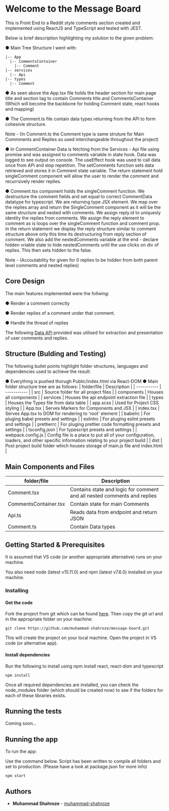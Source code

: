 # Welcome to the Message Board

This is Front End to a Reddit style comments section created and implemented using ReactJS and TypeScript and tested with JEST.

Below is brief description highlighting my solution to the given problem:

● Main Tree Structure I went with:

    |-- App
      |-- CommentsContainer
        |-- Comment
    |-- services
      |-- Api
    |-- types
      |-- Comment

● As seen above the App.tsx file holds the header section for main page title and section tag to contain Comments title and CommentsContainer (Which will become the backbone for holding Comment state, react hooks and mapping)

● The Comment.ts file contain data types returning from the APi to form cohesivie structure.

Note - (In Comment.ts the Comment type is same struture for Main Commments and Replies so used interchangeable throughout the project)

● In CommentContainer Data is fetching from the Services - Api file using promise and was assigned to comments variable in state hook. Data was logged to see output on console. The useEffect hook was used to call data once from APi and stop repetition. The setComments function sets data retrieved and stores it in Comment state variable. The return statement hold singleComment component will allow the user to render the comment and recurrsively render replies.

● Comment.tsx component holds the singleComment function. We destructure the comment fields and set equal to correct CommentData datatype for typescript. We are returning type JSX element. We map over the replies array and return the SingleComment component as it will be the same structure and nested with comments. We assign reply.id to uniquesly identity the replies from comments. We assign the reply element to comment as is loops over the singleComment function and comment prop. In the return statement we display the reply structure similar to comment structure above only this time its destructuring from reply section of comment. We also add the nestedComments variable at the end - declare hidden vriable state to hide nestedComments until the use clicks on div of replies. This then sets hidden to the false.

Note - (Accoutability for given for 0 replies to be hidden from both parent level comments and nested replies)

## Core Design

The main features implemented were the follwing:

● Render a comment correctly

● Render replies of a comment under that comment.

● Handle the thread of replies

The following [Data APi](https://run.mocky.io/v3/be0609d3-6a1b-4597-8af1-101221ac99c9) provided was utilised for extraction and presentation of user comments and replies.

## Structure (Bulding and Testing)

The following bullet points highlight folder structures, languages and dependencies used to achieve the result:

● Everything is pushed thorugh Public/index.html via React-DOM
● Main folder structure tree are as follows:
| folder/file | Description |
| ----------- | ----------- |
| src | Source folder for all project files |
| components | Houses all components |
| services | Houses the api endpoint extraction file |
| types | Houses the Types file from data table |
| app.scss | Used for Project CSS styling |
| App.tsx | Serves Markers for Components and JSX |
| index.tsx | Serves App.tsx to DOM for rendering to 'root' element |
| babelrc | For pluging babel presets and settings |
| eslintrc | For pluging eslint presets and settings |
| prettierrc | For pluging prettier code formatting presets and settings |
| tsconfig.json | For typescript presets and settings |
| webpack.config.js | Config file is a place to put all of your configuration, loaders, and other specific information relating to your project build |
| dist | Post project build folder which houses storage of main.js file and index.html |

## Main Components and Files

| folder/file           | Description                                                              |
| --------------------- | ------------------------------------------------------------------------ |
| Comment.tsx           | Contains state and logic for comment and all nested comments and replies |
| CommentsContainer.tsx | Contain state for main Comments                                          |
| Api.ts                | Reads data from endpoint and return JSON                                 |
| Comment.ts            | Contain Data types                                                       |

## Getting Started & Prerequisites

It is assumed that VS code (or another appropriate alternative) runs on your machine.

You also need node (latest v15.11.0) and npm (latest v7.6.0) installed on your machine.

### Installing

#### Get the code

Fork the project from git which can be found [here](https://github.com/muhammad-shahroze/message-board.git). Then copy the git url and in the appropriate folder on your machine:

```
git clone https://github.com/muhammad-shahroze/message-board.git
```

This will create the project on your local machine. Open the project in VS code (or alternative app).

#### Install dependencies

Run the following to install using npm install react, react-dom and typescript

```
npm install

```

Once all required dependencies are installed, you can check the node_modules folder (which should be created now) to see if the folders for each of these libraries exists.

## Running the tests

Coming soon...

## Running the app

To run the app:

Use the command below. Script has been written to compile all folders and set to production. (Please have a look at package.json for more info)

```
npm start

```

## Authors

- **Muhammad Shahroze** - [muhammad-shahroze](https://github.com/muhammad-shahroze)
